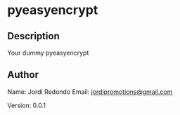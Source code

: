 
# pyeasyencrypt

## Description 

Your dummy pyeasyencrypt

## Author

Name: Jordi Redondo 
Email: jordipromotions@gmail.com


Version: 0.0.1